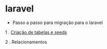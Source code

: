 # laravel
- Passo a passo para migração para o laravel



1 . [Criação de tabelas e seeds ](https://github.com/amandamcmolina/laravel/blob/master/criandoTabelasLaravel.md)

2 . Relacionamentos
